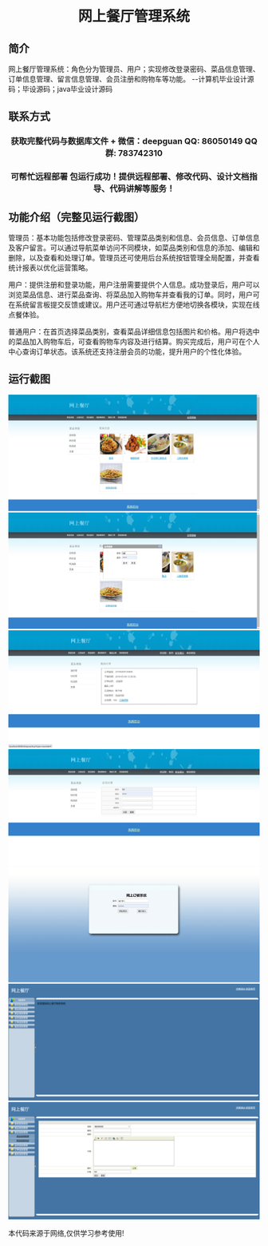 <p><h1 align="center">网上餐厅管理系统</h1></p>

## 简介
网上餐厅管理系统：角色分为管理员、用户；实现修改登录密码、菜品信息管理、订单信息管理、留言信息管理、会员注册和购物车等功能。    --计算机毕业设计源码；毕设源码；java毕业设计源码


## 联系方式
<p><h3 align="center">获取完整代码与数据库文件 + 微信：deepguan QQ: 86050149 QQ群: 783742310</h3></p>
<p><h3 align="center">可帮忙远程部署 包运行成功！提供远程部署、修改代码、设计文档指导、代码讲解等服务！</h3></p>

## 功能介绍（完整见运行截图）
管理员：基本功能包括修改登录密码、管理菜品类别和信息、会员信息、订单信息及客户留言。可以通过导航菜单访问不同模块，如菜品类别和信息的添加、编辑和删除，以及查看和处理订单。管理员还可使用后台系统按钮管理全局配置，并查看统计报表以优化运营策略。

用户：提供注册和登录功能，用户注册需要提供个人信息。成功登录后，用户可以浏览菜品信息、进行菜品查询、将菜品加入购物车并查看我的订单。同时，用户可在系统留言板提交反馈或建议。用户还可通过导航栏方便地切换各模块，实现在线点餐体验。

普通用户：在首页选择菜品类别，查看菜品详细信息包括图片和价格。用户将选中的菜品加入购物车后，可查看购物车内容及进行结算。购买完成后，用户可在个人中心查询订单状态。该系统还支持注册会员的功能，提升用户的个性化体验。


## 运行截图
![](imgs/588112-20220108180319487-790797182.png)
![](imgs/588112-20220108180326008-1640125738.png)
![](imgs/588112-20220108180332216-1764937693.png)
![](imgs/588112-20220108180338501-1688936569.png)
![](imgs/588112-20220108180345046-1865607819.png)
![](imgs/588112-20220108180351778-1632991887.png)
![](imgs/588112-20220108180407817-792687331.png)

<p>本代码来源于网络,仅供学习参考使用!</p>

